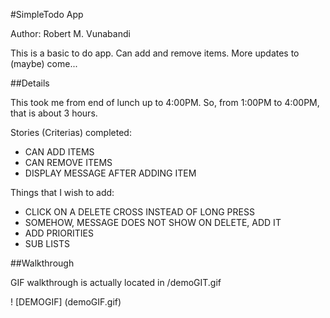 #SimpleTodo App  

Author: Robert M. Vunabandi  

This is a basic to do app. Can add and remove items. More updates to (maybe) come...

##Details

This took me from end of lunch up to 4:00PM. So, from 1:00PM to 4:00PM, that is about 3 hours.

Stories (Criterias) completed:
* CAN ADD ITEMS
* CAN REMOVE ITEMS
* DISPLAY MESSAGE AFTER ADDING ITEM

Things that I wish to add:
* CLICK ON A DELETE CROSS INSTEAD OF LONG PRESS
* SOMEHOW, MESSAGE DOES NOT SHOW ON DELETE, ADD IT
* ADD PRIORITIES
* SUB LISTS

##Walkthrough

GIF walkthrough is actually located in /demoGIT.gif 

! [DEMOGIF] (demoGIF.gif)



